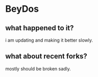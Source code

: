 # BeyDos
## what happened to it?
i am updating and making it better slowly.
## what about recent forks?
mostly should be broken sadly.
